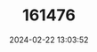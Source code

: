 ---
title: "161476"
category: "Acroteriobatus variegatus"
draft: false
date: 2024-02-22 13:03:52
languages:
  English: ["Stripenose Guitarfish"]
---
